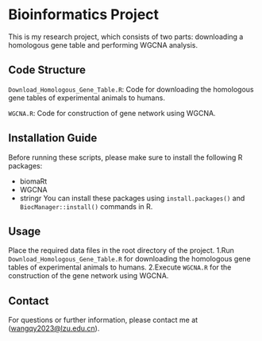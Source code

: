# Bioinformatics Project
This is my research project, which consists of two parts: downloading a homologous gene table and performing WGCNA analysis.

## Code Structure
`Download_Homologous_Gene_Table.R`: Code for downloading the homologous gene tables of experimental animals to humans.

`WGCNA.R`: Code for construction of gene network using WGCNA.
 
## Installation Guide
Before running these scripts, please make sure to install the following R packages:
- biomaRt
- WGCNA
- stringr
You can install these packages using `install.packages()` and `BiocManager::install()` commands in R.

## Usage
Place the required data files in the root directory of the project.
1.Run `Download_Homologous_Gene_Table.R` for downloading the homologous gene tables of experimental animals to humans.
2.Execute `WGCNA.R` for the construction of the gene network using WGCNA.

## Contact
For questions or further information, please contact me at (wangqy2023@lzu.edu.cn).
